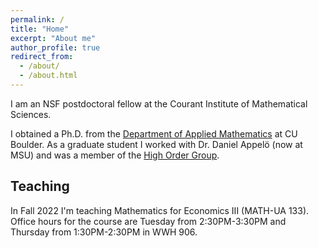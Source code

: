 ```yaml
---
permalink: /
title: "Home"
excerpt: "About me"
author_profile: true
redirect_from: 
  - /about/
  - /about.html
---
```

I am an NSF postdoctoral fellow at the Courant Institute of Mathematical Sciences.

I obtained a Ph.D. from the [Department of Applied Mathematics](https://www.colorado.edu/amath/) at CU Boulder. As a graduate student I worked with Dr. Daniel Appelö (now at MSU) and was a member of the [High Order Group](https://sites.google.com/msu.edu/danielappelo).


## Teaching 
In Fall 2022 I'm teaching Mathematics for Economics III (MATH-UA 133). Office hours for the course are Tuesday from 2:30PM-3:30PM and Thursday from 1:30PM-2:30PM in WWH 906.
<!-- 
## News, Conferences, and Travel

### Upcoming
  - I'll be giving a talk at **SIAM CSE 23**, as well as co-organizing a minisymposium entitled *"Advances in quantum algorithms for scientific computing"*
 -->
<!-- ## Recent News
My research is primarily focused on numerical methods for wave propagation.

### Time-domain Approaches for Helmholtz problems

### JuQBox: A Julia Quantum Control Toolbox
Work on a Julia package for quantum optimal control is now open-source! Find JuQBox [here](https://github.com/LLNL/Juqbox.jl)!

### Numerical Solution of PDE
I am interested in the numerical solution of PDE and PDE constrained optimization problems. In particular, I am interested in time-domain approaches to solutions of the Helmholtz equation and in the optimal control of control signals constrained by the Schrödinger equation for quantum computing systems.
 -->